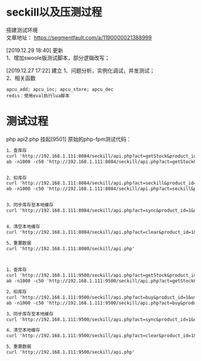 # seckill以及压测过程  

搭建测试环境  
文章地址： https://segmentfault.com/a/1190000021388999  

[2019.12.29 18:40] 更新  
1、增加swoole版测试脚本，部分逻辑改写；  
  
[2019.12.27 17:22] 建立 
1、问题分析，实例化调试，并发测试；  
2、相关函数
```
apcu_add; apcu_inc; apcu_store; apcu_dec  
redis：使用eval执行lua脚本
```

测试过程
====
php api2.php 挂起[9501]
原始的php-fpm测试代码：
```markdown
1、查库存
curl 'http://192.168.1.111:8084/seckill/api.php?act=getStock&product_id=1&user_id=1'
ab -n1000 -c50 'http://192.168.1.111:8084/seckill/api.php?act=getStock&product_id=1&user_id=1'


2、扣库存
curl 'http://192.168.1.111:8084/seckill/api.php?act=seckill&product_id=1&user_id=1'
ab -n1000 -c50 'http://192.168.1.111:8084/seckill/api.php?act=seckill&product_id=1&user_id=1'


3、同步库存至本地缓存
curl 'http://192.168.1.111:8084/seckill/api.php?act=sync&product_id=1&user_id=1'


4、清空本地缓存
curl 'http://192.168.1.111:8084/seckill/api.php?act=clear&product_id=1&user_id=1'

5、重置数据
curl 'http://192.168.1.111:8080/seckill/api.php'



1、查库存
curl 'http://192.168.1.111:9500/seckill/api.php?act=getStock&product_id=1&user_id=1'
ab -n1000 -c50 'http://192.168.1.111:9500/seckill/api.php?act=getStock&product_id=1&user_id=1'

2、扣库存
curl 'http://192.168.1.111:9500/seckill/api.php?act=buy&product_id=1&user_id=1'
ab -n1000 -c50 'http://192.168.1.111:9500/seckill/api.php?act=buy&product_id=1&user_id=1'

3、同步库存至本地缓存
curl 'http://192.168.1.111:9500/seckill/api.php?act=sync&product_id=1&user_id=1'

4、清空本地缓存
curl 'http://192.168.1.111:9500/seckill/api.php?act=clear&product_id=1&user_id=1'

5、重置数据
curl 'http://192.168.1.111:9500/seckill/api.php'
```